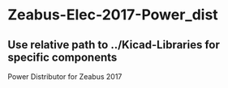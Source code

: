 # Zeabus-Elec-2017-Power_dist
## Use relative path to ../Kicad-Libraries for specific components
Power Distributor for Zeabus 2017
